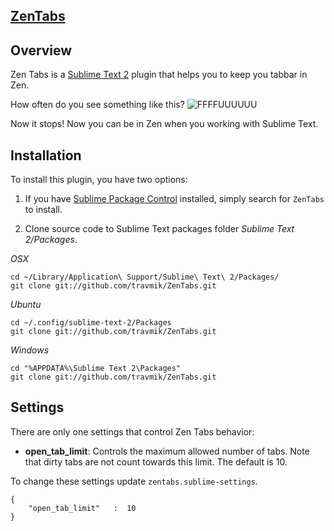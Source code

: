 ## [ZenTabs](https://github.com/travmik/ZenTabs)
## Overview

Zen Tabs is a [Sublime Text 2](http://www.sublimetext.com/2) plugin that helps you to keep you tabbar in Zen.

How often do you see something like this?
![FFFFUUUUUU](http://i.piccy.info/i7/35edbf83382b2225c7d84eac35ceef83/4-60-516/9482149/FFFFFFFFUUUUUUUUUUUUUUUU_env_2013_06_07_20_19_58.jpg) 

Now it stops!
Now you can be in Zen when you working with Sublime Text.

## Installation
To install this plugin, you have two options:

1. If you have [Sublime Package Control](http://wbond.net/sublime_packages/package_control) installed, simply search for `ZenTabs` to install.

2. Clone source code to Sublime Text packages folder *Sublime Text 2/Packages*.

*OSX*
```shell
cd ~/Library/Application\ Support/Sublime\ Text\ 2/Packages/
git clone git://github.com/travmik/ZenTabs.git
```

*Ubuntu*
```shell
cd ~/.config/sublime-text-2/Packages
git clone git://github.com/travmik/ZenTabs.git
```

*Windows*
```dos
cd "%APPDATA%\Sublime Text 2\Packages"
git clone git://github.com/travmik/ZenTabs.git
```


## Settings

There are only one settings that control Zen Tabs behavior:

* __open\_tab_limit__: Controls the maximum allowed number of tabs. Note that dirty tabs are not count towards this limit. The default is 10.

To change these settings update `zentabs.sublime-settings`.

	{
    	"open_tab_limit"   :  10
	}
